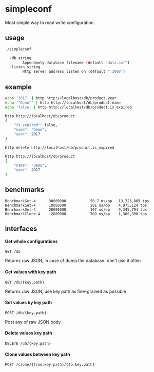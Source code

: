 # simpleconf

Most simple way to read write configuration.

## usage

```bash
./simpleconf

  -db string
        Appendonly database filename (default "data.aof")
  -listen string
        Http server address listen on (default ":3000")
```

## example

```bash
echo '2017' | http http://localhost/db/product.year
echo '"Demo"' | http http://localhost/db/product.name
echo 'false' | http http://localhost/db/product.is_expired

http http://localhost/db/product
{
    "is_expired": false, 
    "name": "Demo", 
    "year": 2017
}

http delete http://localhost/db/product.is_expired

http http://localhost/db/product
{
    "name": "Demo", 
    "year": 2017
}
```

## benchmarks

```
BenchmarkGet-4      30000000           50.7 ns/op   19,723,865 tps
BenchmarkSet-4      10000000           201 ns/op    4,975,124 tps
BenchmarkDel-4      20000000           107 ns/op    9,345,794 tps
BenchmarkClone-4     2000000           769 ns/op    1,300,390 tps
```

## interfaces

#### Get whole configurations

`GET /db`

Returns raw JSON, in case of dump the database, don't use it often

#### Get values with key path

`GET /db/{key.path}`

Returns raw JSON, use key path as fine-grained as possible

#### Set values by key path

`POST /db/{key.path}`

Post any of raw JSON body

#### Delete values key path

`DELETE /db/{key.path}`

#### Clone values between key path

`POST /clone/{from.key.path}/{to.key.path}`
